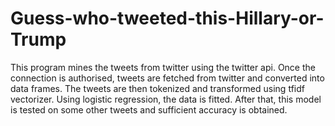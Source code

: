 # Guess-who-tweeted-this-Hillary-or-Trump
This program mines the tweets from twitter using the twitter api.
Once the connection is authorised, tweets are fetched from twitter and converted into data frames.
The tweets are then tokenized and transformed using tfidf vectorizer.
Using logistic regression, the data is fitted.
After that, this model is tested on some other tweets and sufficient accuracy is obtained.
